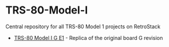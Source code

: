 # TRS-80-Model-I
Central repository for all TRS-80 Model 1 projects on RetroStack

- [TRS-80 Model I G E1](https://www.github.com/RetroStack/TRS-80-Model-I-G-E1) - Replica of the original board G revision

